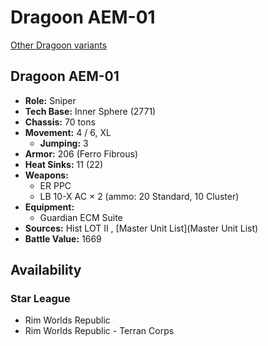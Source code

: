 # Dragoon AEM-01 

[Other Dragoon variants](../dragoon.md) 

## Dragoon AEM-01 

- **Role:** Sniper 
- **Tech Base:** Inner Sphere (2771) 
- **Chassis:** 70 tons 
- **Movement:** 4 / 6, XL 
  - **Jumping:** 3 
- **Armor:** 206 (Ferro Fibrous) 
- **Heat Sinks:** 11 (22) 
- **Weapons:** 
  - ER PPC 
  - LB 10-X AC × 2 (ammo: 20 Standard, 10 Cluster) 
- **Equipment:** 
  - Guardian ECM Suite 
- **Sources:** Hist LOT II , [Master Unit List](Master Unit List) 
- **Battle Value:** 1669 

## Availability 

### Star League 

- Rim Worlds Republic 
- Rim Worlds Republic - Terran Corps 

